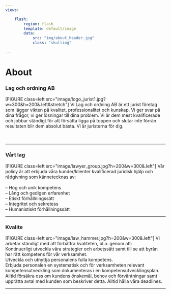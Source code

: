 ```yaml
---
views:

    flash:
        region: flash
        template: default/image
        data:
            src: "img/about_header.jpg"
            class: "skullimg"

...
```


About
===============================================================================
<div class=region>
<h3>Lag och ordning AB</h3>
[FIGURE class=left src="image/logo_jurist1.jpg?w=300&h=200&.left&stretch"]
Vi Lag och ordning AB är ett jurist företag som lägger vikten på kvalitet, professionalitet och kunskap. Vi ger svar på dina frågor, vi ger lösningar till dina problem. Vi är dem mest kvalificerade och jobbar ständigt för att försätta ligga på toppen och slutar inte förrän resultaten blir dem absolut bästa. Vi är juristerna för dig.
<br><br><br>
<hr>

</div>
<div class=region>
<h3>Vårt lag</h3>
[FIGURE class=left src="image/lawyer_group.jpg?h=200&w=300&.left"]
Vår policy är att erbjuda våra kunder/klienter kvalificerad juridisk hjälp och rådgivning som kännetecknas av:<br><br>
– Hög och unik kompetens<br>
– Lång och gedigen erfarenhet<br>
– Etiskt förhållningssätt<br>
– Integritet och sekretess<br>
– Humanistiskt förhållningssätt<br>

<hr>
</div>

<div class=region>
<h3>Kvalite</h3>
[FIGURE class=left src="image/law_hammer.jpg?h=200&w=300&.left"]
Vi arbetar ständigt med att förbättra kvaliteten, bl.a. genom att:<br>
Kontinuerligt utveckla våra strategier och arbetssätt samt till se att byrån har rätt kompetens för vår verksamhet.<br>
Utveckla och utnyttja personalens fulla kompetens.<br>
Erbjuda personalen en systematisk och för  verksamheten relevant kompetensutveckling som dokumenteras i en  kompetensutvecklingsplan.<br>
Alltid försäkra oss om kundens önskemål, behov och  förväntningar samt upprätta avtal med kunden som beskriver detta.
Alltid hålla våra deadlines.

<hr>
</div>
